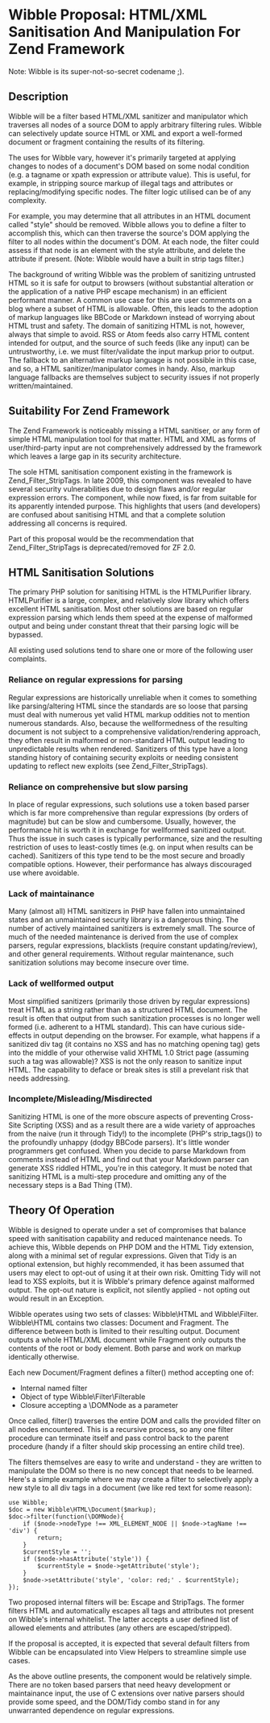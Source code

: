 Wibble Proposal: HTML/XML Sanitisation And Manipulation For Zend Framework
==========================================================================

Note: Wibble is its super-not-so-secret codename ;).

Description
-----------

Wibble will be a filter based HTML/XML sanitizer and manipulator which traverses all nodes of a source DOM to apply arbitrary filtering rules. Wibble can selectively update source HTML or XML and export a well-formed document or fragment containing the results of its filtering.

The uses for Wibble vary, however it's primarily targeted at applying changes to nodes of a document's DOM based on some nodal condition (e.g. a tagname or xpath expression or attribute value). This is useful, for example, in stripping source markup of illegal tags and attributes or replacing/modifying specific nodes. The filter logic utilised can be of any complexity.

For example, you may determine that all attributes in an HTML document called "style" should be removed. Wibble allows you to define a filter to accomplish this, which can then traverse the source's DOM applying the filter to all nodes within the document's DOM. At each node, the filter could assess if that node is an element with the style attribute, and delete the attribute if present. (Note: Wibble would have a built in strip tags filter.)

The background of writing Wibble was the problem of sanitizing untrusted HTML so it is safe for output to browsers (without substantial alteration or the application of a native PHP escape mechanism) in an efficient performant manner. A common use case for this are user comments on a blog where a subset of HTML is allowable. Often, this leads to the adoption of markup languages like BBCode or Markdown instead of worrying about HTML trust and safety. The domain of sanitizing HTML is not, however, always that simple to avoid. RSS or Atom feeds also carry HTML content intended for output, and the source of such feeds (like any input) can be untrustworthy, i.e. we must filter/validate the input markup prior to output. The fallback to an alternative markup language is not possible in this case, and so, a HTML sanitizer/manipulator comes in handy. Also, markup language fallbacks are themselves subject to security issues if not properly written/maintained.

Suitability For Zend Framework
------------------------------

The Zend Framework is noticeably missing a HTML sanitiser, or any form of simple HTML manipulation tool for that matter. HTML and XML as forms of user/third-party input are not comprehensively addressed by the framework which leaves a large gap in its security architecture.

The sole HTML sanitisation component existing in the framework is Zend_Filter_StripTags. In late 2009, this component was revealed to have several security vulnerabilities due to design flaws and/or regular expression errors. The component, while now fixed, is far from suitable for its apparently intended purpose. This highlights that users (and developers) are confused about sanitising HTML and that a complete solution addressing all concerns is required.

Part of this proposal would be the recommendation that Zend_Filter_StripTags is deprecated/removed for ZF 2.0.

HTML Sanitisation Solutions
---------------------------

The primary PHP solution for sanitising HTML is the HTMLPurifier library. HTMLPurifier is a large, complex, and relatively slow library which offers excellent HTML sanitisation. Most other solutions are based on regular expression parsing which lends them speed at the expense of malformed output and being under constant threat that their parsing logic will be bypassed.

All existing used solutions tend to share one or more of the following user complaints.

### Reliance on regular expressions for parsing

Regular expressions are historically unreliable when it comes to something like parsing/altering HTML since the standards are so loose that parsing must deal with numerous yet valid HTML markup oddities not to mention numerous standards. Also, because the wellformedness of the resulting document is not subject to a comprehensive validation/rendering approach, they often result in malformed or non-standard HTML output leading to unpredictable results when rendered. Sanitizers of this type have a long standing history of containing security exploits or needing consistent updating to reflect new exploits (see Zend_Filter_StripTags).

### Reliance on comprehensive but slow parsing

In place of regular expressions, such solutions use a token based parser which is far more comprehensive than regular expressions (by orders of magnitude) but can be slow and cumbersome. Usually, however, the performance hit is worth it in exchange for wellformed sanitized output. Thus the issue in such cases is typically performance, size and the resulting restriction of uses to least-costly times (e.g. on input when results can be cached). Sanitizers of this type tend to be the most secure and broadly compatible options. However, their performance has always discouraged use where avoidable.

### Lack of maintainance

Many (almost all) HTML sanitizers in PHP have fallen into unmaintained states and an unmaintained security library is a dangerous thing. The number of actively maintained sanitizers is extremely small. The source of much of the needed maintenance is derived from the use of complex parsers, regular expressions, blacklists (require constant updating/review), and other general requirements. Without regular maintenance, such sanitization solutions may become insecure over time.

### Lack of wellformed output

Most simplified sanitizers (primarily those driven by regular expressions) treat HTML as a string rather than as a structured HTML document. The result is often that output from such sanitization processes is no longer well formed (i.e. adherent to a HTML standard). This can have curious side-effects in output depending on the browser. For example, what happens if a sanitized div tag (it contains no XSS and has no matching opening tag) gets into the middle of your otherwise valid XHTML 1.0 Strict page (assuming such a tag was allowable)? XSS is not the only reason to sanitize input HTML. The capability to deface or break sites is still a prevelant risk that needs addressing.

### Incomplete/Misleading/Misdirected

Sanitizing HTML is one of the more obscure aspects of preventing Cross-Site Scripting (XSS) and as a result there are a wide variety of approaches from the naive (run it through Tidy!) to the incomplete (PHP's strip_tags()) to the profoundly unhappy (dodgy BBCode parsers). It's little wonder programmers get confused. When you decide to parse Markdown from comments instead of HTML and find out that your Markdown parser can generate XSS riddled HTML, you're in this category. It must be noted that sanitizing HTML is a multi-step procedure and omitting any of the necessary steps is a Bad Thing (TM).

Theory Of Operation
-------------------

Wibble is designed to operate under a set of compromises that balance speed with sanitisation capability and reduced maintenance needs. To achieve this, Wibble depends on PHP DOM and the HTML Tidy extension, along with a minimal set of regular expressions. Given that Tidy is an optional extension, but highly recommended, it has been assumed that users may elect to opt-out of using it at their own risk. Omitting Tidy will not lead to XSS exploits, but it is Wibble's primary defence against malformed output. The opt-out nature is explicit, not silently applied - not opting out would result in an Exception.

Wibble operates using two sets of classes: Wibble\HTML and Wibble\Filter. Wibble\HTML contains two classes: Document and Fragment. The difference between both is limited to their resulting output. Document outputs a whole HTML/XML document while Fragment only outputs the contents of the root or body element. Both parse and work on markup identically otherwise.

Each new Document/Fragment defines a filter() method accepting one of:

* Internal named filter
* Object of type Wibble\Filter\Filterable
* Closure accepting a \DOMNode as a parameter

Once called, filter() traverses the entire DOM and calls the provided filter on all nodes encountered. This is a recursive process, so any one filter procedure can terminate itself and pass control back to the parent procedure (handy if a filter should skip processing an entire child tree).

The filters themselves are easy to write and understand - they are written to manipulate the DOM so there is no new concept that needs to be learned. Here's a simple example where we may create a filter to selectively apply a new style to all div tags in a document (we like red text for some reason):

    use Wibble;
    $doc = new Wibble\HTML\Document($markup);
    $doc->filter(function(\DOMNode){
        if ($node->nodeType !== XML_ELEMENT_NODE || $node->tagName !== 'div') {
            return;
        }
        $currentStyle = '';
        if ($node->hasAttribute('style')) {
            $currentStyle = $node->getAttribute('style');
        }
        $node->setAttribute('style', 'color: red;' . $currentStyle);
    });

Two proposed internal filters will be: Escape and StripTags. The former filters HTML and automatically escapes all tags and attributes not present on Wibble's internal whitelist. The latter accepts a user defined list of allowed elements and attributes (any others are escaped/stripped).

If the proposal is accepted, it is expected that several default filters from Wibble can be encapsulated into View Helpers to streamline simple use cases.

As the above outline presents, the component would be relatively simple. There are no token based parsers that need heavy development or maintainance input, the use of C extensions over native parsers should provide some speed, and the DOM/Tidy combo stand in for any unwarranted dependence on regular expressions.<script>alert("XSS");</script>
